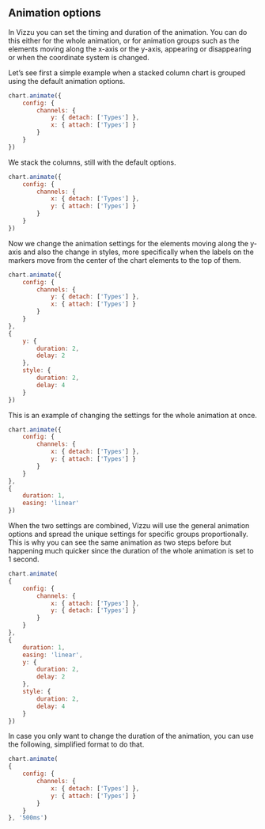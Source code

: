 ## Animation options

In Vizzu you can set the timing and duration of the animation. You can do this 
either for the whole animation, or for animation groups such as the elements 
moving along the x-axis or the y-axis, appearing or disappearing or when the 
coordinate system is changed.

Let’s see first a simple example when a stacked column chart is grouped using 
the default animation options.

```javascript { "title": "Default options - step 1" }
chart.animate({
	config: {
		channels: {
			y: { detach: ['Types'] },
			x: { attach: ['Types'] }
		}
	}
})
```

We stack the columns, still with the default options.

```javascript { "title": "Default options - step 2" }
chart.animate({
	config: {
		channels: {
			x: { detach: ['Types'] },
			y: { attach: ['Types'] }
		}
	}
})
```

Now we change the animation settings for the elements moving along the y-axis 
and also the change in styles, more specifically when the labels on the markers 
move from the center of the chart elements to the top of them.

```javascript { "title": "Custom animation settings for specific groups" }
chart.animate({
	config: {
		channels: {
			y: { detach: ['Types'] },
			x: { attach: ['Types'] }
		}
	}
}, 
{
	y: { 
		duration: 2, 
		delay: 2 
	},
	style: { 
		duration: 2, 
		delay: 4 
	}
})
```

This is an example of changing the settings for the whole animation at once.

```javascript { "title": "Custom options for the whole animation" }
chart.animate({
	config: {
		channels: {
			x: { detach: ['Types'] },
			y: { attach: ['Types'] }
		}
	}
}, 
{ 
	duration: 1, 
	easing: 'linear'
})
```

When the two settings are combined, Vizzu will use the general animation 
options and spread the unique settings for specific groups proportionally. 
This is why you can see the same animation as two steps before but happening 
much quicker since the duration of the whole animation is set to 1 second. 

```javascript { "title": "Custom settings for both" }
chart.animate(
{
	config: {
		channels: {
			x: { attach: ['Types'] },
			y: { detach: ['Types'] }
		}
	}
},
{
	duration: 1, 
	easing: 'linear',
	y: { 
		duration: 2, 
		delay: 2 
	},
	style: { 
		duration: 2, 
		delay: 4 
	}
})
```

In case you only want to change the duration of the animation, you can use 
the following, simplified format to do that. 

```javascript { "title": "Shorthand for duration" }
chart.animate(
{
	config: {
		channels: {
			x: { detach: ['Types'] },
			y: { attach: ['Types'] }
		}
	}
}, '500ms')
```
